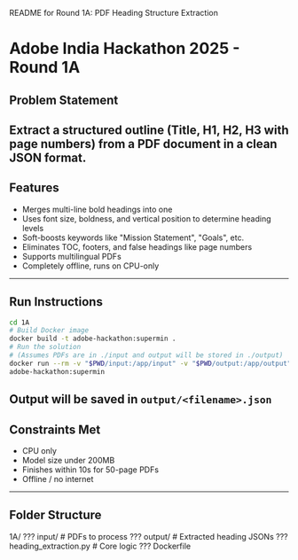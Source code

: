 README for Round 1A: PDF Heading Structure Extraction
# Adobe India Hackathon 2025 - Round 1A
## Problem Statement
Extract a structured outline (Title, H1, H2, H3 with page numbers) from a PDF document in a clean
JSON format.
---
## Features
- Merges multi-line bold headings into one
- Uses font size, boldness, and vertical position to determine heading levels
- Soft-boosts keywords like "Mission Statement", "Goals", etc.
- Eliminates TOC, footers, and false headings like page numbers
- Supports multilingual PDFs
- Completely offline, runs on CPU-only
---
## Run Instructions
```bash
cd 1A
# Build Docker image
docker build -t adobe-hackathon:supermin .
# Run the solution
# (Assumes PDFs are in ./input and output will be stored in ./output)
docker run --rm -v "$PWD/input:/app/input" -v "$PWD/output:/app/output"
adobe-hackathon:supermin
```
Output will be saved in `output/<filename>.json`
---
## Constraints Met
- CPU only
- Model size under 200MB
- Finishes within 10s for 50-page PDFs
- Offline / no internet
---
## Folder Structure
1A/
??? input/ # PDFs to process
??? output/ # Extracted heading JSONs
??? heading_extraction.py # Core logic
??? Dockerfile